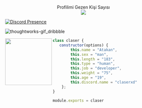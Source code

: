 
 <p align="center"> 
Profilimi Gezen Kişi Sayısı<br>
  
 <img src="https://profile-counter.glitch.me/claserxd/count.svg" />
</p>

[![Discord Presence](https://lanyard-profile-readme.vercel.app/api/805970423132454923?hideDiscrim=true)](https://discord.com/users/805970423132454923)



![thoughtworks-gif_dribbble](https://user-images.githubusercontent.com/97904458/200912394-9ab7bea1-30fa-4a70-a460-d53e759c511c.gif)

<img align="left" src="https://github-readme-stats.vercel.app/api?username=ravgar&show_icons=true&theme=dark&hide_border=true" width="%100" height="150px">


```js
class claser {
   constructor(options) {
        this.name = "Atakan",
        this.sex = "man",
        this.length = "183",
        this.type = "human",
        this.job = "developer",
        this.weight = "75",
        this.age = "19",
        this.discord.name = "claserxd"
    };
}

module.exports = claser
```

